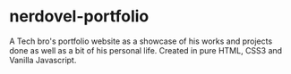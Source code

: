 # nerdovel-portfolio
A Tech bro's portfolio website as a showcase of his works and projects done as well as a bit of his personal life.
Created in pure HTML, CSS3 and Vanilla Javascript.

